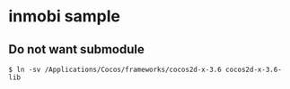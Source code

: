 # inmobi sample


Do not want submodule
---
```
$ ln -sv /Applications/Cocos/frameworks/cocos2d-x-3.6 cocos2d-x-3.6-lib
```
